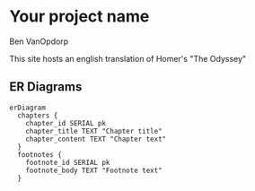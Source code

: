 # Your project name
Ben VanOpdorp

This site hosts an english translation of Homer's "The Odyssey"

## ER Diagrams
```mermaid
erDiagram
  chapters {
    chapter_id SERIAL pk
    chapter_title TEXT "Chapter title"
    chapter_content TEXT "Chapter text"
  }
  footnotes {
    footnote_id SERIAL pk
    footnote_body TEXT "Footnote text"
  }
```
